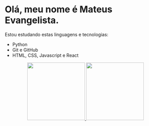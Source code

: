 # Olá, meu nome é Mateus Evangelista.
Estou estudando estas linguagens e tecnologias:
- Python
- Git e GitHub
- HTML, CSS, Javascript e React
<div align="center">
  <a href="https://github.com/matEvangelista">
  <img height="180em" src="https://github-readme-stats.vercel.app/api?username=matEvangelista&show_icons=true&theme=dracula&include_all_commits=true&count_private=true"/>
  <img height="180em" src="https://github-readme-stats.vercel.app/api/top-langs/?username=matEvangelista&layout=compact&langs_count=7&theme=dracula"/>
</div>
<div style="display: inline_block">
